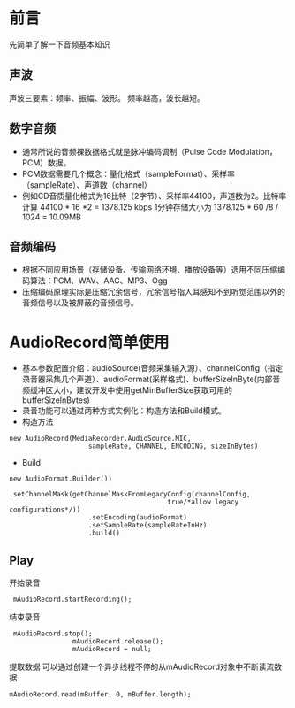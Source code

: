 # 前言
先简单了解一下音频基本知识

## 声波
声波三要素：频率、振幅、波形。
频率越高，波长越短。

## 数字音频
- 通常所说的音频裸数据格式就是脉冲编码调制（Pulse Code Modulation，PCM）数据。
- PCM数据需要几个概念：量化格式（sampleFormat）、采样率（sampleRate）、声道数（channel）
- 例如CD音质量化格式为16比特（2字节）、采样率44100，声道数为2。比特率计算 44100 * 16 *2 = 1378.125 kbps 1分钟存储大小为 1378.125 * 60 /8 / 1024 = 10.09MB
## 音频编码
- 根据不同应用场景（存储设备、传输网络环境、播放设备等）选用不同压缩编码算法：PCM、WAV、AAC、MP3、Ogg
- 压缩编码原理实际是压缩冗余信号，冗余信号指人耳感知不到听觉范围以外的音频信号以及被屏蔽的音频信号。

# AudioRecord简单使用
- 基本参数配置介绍：audioSource(音频采集输入源）、channelConfig（指定录音器采集几个声道）、audioFormat(采样格式)、bufferSizeInByte(内部音频缓冲区大小，建议开发中使用getMinBufferSize获取可用的bufferSizeInBytes)
- 录音功能可以通过两种方式实例化：构造方法和Build模式。
- 构造方法
```
new AudioRecord(MediaRecorder.AudioSource.MIC,
                    sampleRate, CHANNEL, ENCODING, sizeInBytes)
```
- Build
```
new AudioFormat.Builder())
                    .setChannelMask(getChannelMaskFromLegacyConfig(channelConfig,
                                        true/*allow legacy configurations*/))
                    .setEncoding(audioFormat)
                    .setSampleRate(sampleRateInHz)
                    .build()
```

## Play
开始录音
```
 mAudioRecord.startRecording();
```
结束录音
```
 mAudioRecord.stop();
                mAudioRecord.release();
                mAudioRecord = null;
```
提取数据
可以通过创建一个异步线程不停的从mAudioRecord对象中不断读流数据
```
mAudioRecord.read(mBuffer, 0, mBuffer.length);
```
